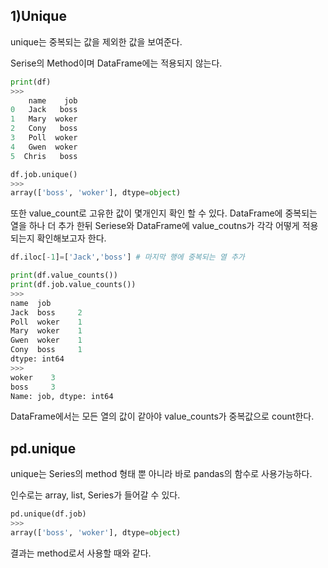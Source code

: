## 1)Unique
unique는 중복되는 값을 제외한 값을 보여준다.

Serise의 Method이며 DataFrame에는 적용되지 않는다.
```python
print(df)
>>>
    name    job
0   Jack   boss
1   Mary  woker
2   Cony   boss
3   Poll  woker
4   Gwen  woker
5  Chris   boss

df.job.unique()
>>>
array(['boss', 'woker'], dtype=object)
```
또한 value_count로 고유한 값이 몇개인지 확인 할 수 있다.
DataFrame에 중복되는 열을 하나 더 추가 한뒤 Seriese와 DataFrame에 value_coutns가 각각 어떻게 적용되는지 확인해보고자 한다.  
```python
df.iloc[-1]=['Jack','boss'] # 마지막 행에 중복되는 열 추가

print(df.value_counts())
print(df.job.value_counts())
>>>
name  job  
Jack  boss     2
Poll  woker    1
Mary  woker    1
Gwen  woker    1
Cony  boss     1
dtype: int64
>>>
woker    3
boss     3
Name: job, dtype: int64
```
DataFrame에서는 모든 열의 값이 같아야 value_counts가 중복값으로 count한다.

## pd.unique
unique는 Series의 method 형태 뿐 아니라 바로 pandas의 함수로 사용가능하다.

인수로는 array, list, Series가 들어갈 수 있다.

```python
pd.unique(df.job)
>>>
array(['boss', 'woker'], dtype=object)
```
결과는 method로서 사용할 때와 같다.

